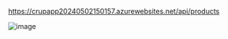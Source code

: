 

https://crupapp20240502150157.azurewebsites.net/api/products



![image](https://github.com/youness52/Cshap_ASP_NET_CRUP_App_API/assets/38602794/12de0bf9-d22f-47fe-97a4-27457414f77b)

